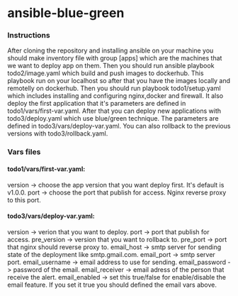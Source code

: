 # ansible-blue-green

### Instructions

After cloning the repository and installing ansible on your machine you should make inventory file with group [apps] which are the machines that we want to deploy app on them. Then you should run ansible playbook todo2/image.yaml which build and push images to dockerhub. This playbook run on your localhost so after that you have the images locally and remotelly on dockerhub. Then you should run playbook todo1/setup.yaml which includes installing and configuring nginx,docker and firewall. It also deploy the first application that it's parameters are defined in todo1/vars/first-var.yaml. After that you can deploy new applications with todo3/deploy.yaml which use blue/green technique. The parameters are defined in  todo3/vars/deploy-var.yaml. You can also rollback to the previous versions with todo3/rollback.yaml.

### Vars files

#### todo1/vars/first-var.yaml:
version -> choose the app version that you want deploy first. It's default is v1.0.0.
port -> choose the port that publish for access. Nginx reverse proxy to this port.

#### todo3/vars/deploy-var.yaml:
version -> verion that you want to deploy.
port -> port that publish for access.
pre_version -> version that you want to rollback to.
pre_port -> port that nginx should reverse proxy to.
email_host -> smtp server for sending state of the deployment like smtp.gmail.com.
email_port -> smtp server port.
email_username -> email address to use for sending.
email_password -> password of the email.
email_receiver -> email adress of the person that receive the alert.
email_enabled -> set this true/false for enable/disable the email feature. If you set it true you should defined the email vars above.  
